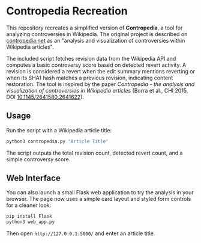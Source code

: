 # Contropedia Recreation

This repository recreates a simplified version of **Contropedia**, a tool for analyzing controversies in Wikipedia. The original project is described on [contropedia.net](https://contropedia.net) as an "analysis and visualization of controversies within Wikipedia articles".

The included script fetches revision data from the Wikipedia API and computes
a basic controversy score based on detected revert activity. A revision is
considered a revert when the edit summary mentions reverting or when its SHA1
hash matches a previous revision, indicating content restoration. The tool is
inspired by the paper *Contropedia - the analysis and visualization of controversies in Wikipedia articles* (Borra et al., CHI 2015, DOI [10.1145/2641580.2641622](https://doi.org/10.1145/2641580.2641622)).

## Usage

Run the script with a Wikipedia article title:

```bash
python3 contropedia.py "Article Title"
```

The script outputs the total revision count, detected revert count, and a simple controversy score.

## Web Interface

You can also launch a small Flask web application to try the analysis in your browser. The page now uses a simple card layout and styled form controls for a cleaner look:

```bash
pip install Flask
python3 web_app.py
```

Then open `http://127.0.0.1:5000/` and enter an article title.
